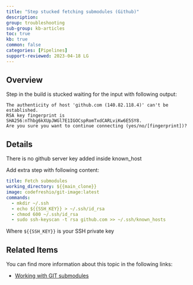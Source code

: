 ```yaml
---
title: "Step stucked fetching submodules (Github)"
description: 
group: troubleshooting
sub-group: kb-articles
toc: true
kb: true
common: false
categories: [Pipelines]
support-reviewed: 2023-04-18 LG
---
```


## Overview

Step in the build is stucked waiting for the input with following output:

```shell
The authenticity of host 'github.com (140.82.118.4)' can't be established.                                                                                       
RSA key fingerprint is SHA256:nThbg6kXUpJWGl7E1IGOCspRomTxdCARLviKw6E5SY8.                                                                                       
Are you sure you want to continue connecting (yes/no/[fingerprint])?
```

## Details

There is no github server key added inside known_host

Add extra step with following content:

```yaml
title: Fetch submodules
working_directory: ${{main_clone}}
image: codefreshio/git-image:latest
commands:
  - mkdir ~/.ssh
  - echo ${{SSH_KEY}} > ~/.ssh/id_rsa
  - chmod 600 ~/.ssh/id_rsa
  - sudo ssh-keyscan -t rsa github.com >> ~/.ssh/known_hosts
```

Where `${{SSH_KEY}}` is your SSH private key

## Related Items

You can find more information about this topic in the following links:

* [Working with GIT submodules]({{site.baseurl}}/docs/pipelines/steps/git-clone/#working-with-git-submodules)
